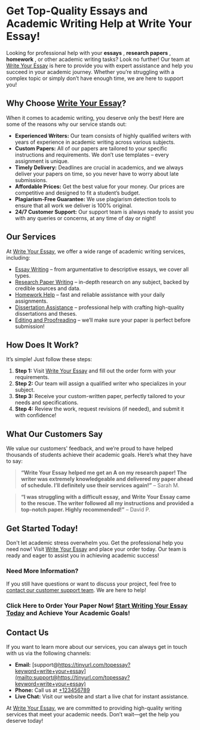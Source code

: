 # Get Top-Quality Essays and Academic Writing Help at Write Your Essay!

Looking for professional help with your **essays** , **research papers** , **homework** , or other academic writing tasks? Look no further! Our team at [Write Your Essay](https://tinyurl.com/topessay?keyword=write+your+essay) is here to provide you with expert assistance and help you succeed in your academic journey. Whether you’re struggling with a complex topic or simply don’t have enough time, we are here to support you!

## Why Choose [Write Your Essay](https://tinyurl.com/topessay?keyword=write+your+essay)?

When it comes to academic writing, you deserve only the best! Here are some of the reasons why our service stands out:

- **Experienced Writers:** Our team consists of highly qualified writers with years of experience in academic writing across various subjects.
- **Custom Papers:** All of our papers are tailored to your specific instructions and requirements. We don’t use templates – every assignment is unique.
- **Timely Delivery:** Deadlines are crucial in academics, and we always deliver your papers on time, so you never have to worry about late submissions.
- **Affordable Prices:** Get the best value for your money. Our prices are competitive and designed to fit a student’s budget.
- **Plagiarism-Free Guarantee:** We use plagiarism detection tools to ensure that all work we deliver is 100% original.
- **24/7 Customer Support:** Our support team is always ready to assist you with any queries or concerns, at any time of day or night!

## Our Services

At [Write Your Essay](https://tinyurl.com/topessay?keyword=write+your+essay), we offer a wide range of academic writing services, including:

- [Essay Writing](https://tinyurl.com/topessay?keyword=write+your+essay) – from argumentative to descriptive essays, we cover all types.
- [Research Paper Writing](https://tinyurl.com/topessay?keyword=write+your+essay) – in-depth research on any subject, backed by credible sources and data.
- [Homework Help](https://tinyurl.com/topessay?keyword=write+your+essay) – fast and reliable assistance with your daily assignments.
- [Dissertation Assistance](https://tinyurl.com/topessay?keyword=write+your+essay) – professional help with crafting high-quality dissertations and theses.
- [Editing and Proofreading](https://tinyurl.com/topessay?keyword=write+your+essay) – we’ll make sure your paper is perfect before submission!

## How Does It Work?

It’s simple! Just follow these steps:

1. **Step 1:** Visit [Write Your Essay](https://tinyurl.com/topessay?keyword=write+your+essay) and fill out the order form with your requirements.
2. **Step 2:** Our team will assign a qualified writer who specializes in your subject.
3. **Step 3:** Receive your custom-written paper, perfectly tailored to your needs and specifications.
4. **Step 4:** Review the work, request revisions (if needed), and submit it with confidence!

## What Our Customers Say

We value our customers' feedback, and we’re proud to have helped thousands of students achieve their academic goals. Here’s what they have to say:

> **“Write Your Essay helped me get an A on my research paper! The writer was extremely knowledgeable and delivered my paper ahead of schedule. I’ll definitely use their services again!”** – Sarah M.

> **“I was struggling with a difficult essay, and Write Your Essay came to the rescue. The writer followed all my instructions and provided a top-notch paper. Highly recommended!”** – David P.

## Get Started Today!

Don't let academic stress overwhelm you. Get the professional help you need now! Visit [Write Your Essay](https://tinyurl.com/topessay?keyword=write+your+essay) and place your order today. Our team is ready and eager to assist you in achieving academic success!

### Need More Information?

If you still have questions or want to discuss your project, feel free to [contact our customer support team](https://tinyurl.com/topessay?keyword=write+your+essay). We are here to help!

### Click Here to Order Your Paper Now! [Start Writing Your Essay Today](https://tinyurl.com/topessay?keyword=write+your+essay) and Achieve Your Academic Goals!

## Contact Us

If you want to learn more about our services, you can always get in touch with us via the following channels:

- **Email:** [support@https://tinyurl.com/topessay?keyword=write+your+essay](mailto:support@https://tinyurl.com/topessay?keyword=write+your+essay)
- **Phone:** Call us at [+123456789](tel:+123456789)
- **Live Chat:** Visit our website and start a live chat for instant assistance.

At [Write Your Essay](https://tinyurl.com/topessay?keyword=write+your+essay), we are committed to providing high-quality writing services that meet your academic needs. Don’t wait—get the help you deserve today!
